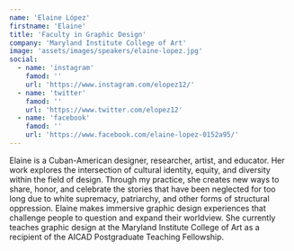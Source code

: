 ```yaml
---
name: 'Elaine López'
firstname: 'Elaine'
title: 'Faculty in Graphic Design'
company: 'Maryland Institute College of Art'
image: 'assets/images/speakers/elaine-lopez.jpg'
social:
  - name: 'instagram'
    famod: ''
    url: 'https://www.instagram.com/elopez12/'
  - name: 'twitter'
    famod: ''
    url: 'https://www.twitter.com/elopez12'
  - name: 'facebook'
    famod: ''
    url: 'https://www.facebook.com/elaine-lopez-0152a95/'
---
```


Elaine is a Cuban-American designer, researcher, artist, and educator. Her work explores the intersection of cultural identity, equity, and diversity within the field of design. Through my practice, she creates new ways to share, honor, and celebrate the stories that have been neglected for too long due to white supremacy, patriarchy, and other forms of structural oppression. Elaine makes immersive graphic design experiences that challenge people to question and expand their worldview. She currently teaches graphic design at the Maryland Institute College of Art as a recipient of the AICAD Postgraduate Teaching Fellowship.
